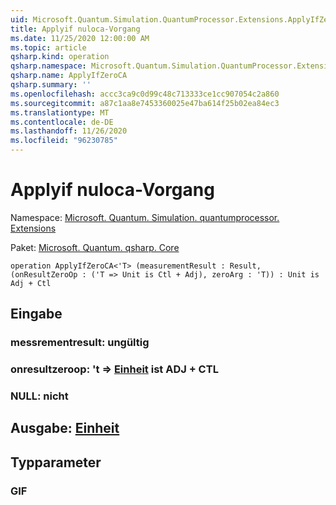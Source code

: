 ```yaml
---
uid: Microsoft.Quantum.Simulation.QuantumProcessor.Extensions.ApplyIfZeroCA
title: Applyif nuloca-Vorgang
ms.date: 11/25/2020 12:00:00 AM
ms.topic: article
qsharp.kind: operation
qsharp.namespace: Microsoft.Quantum.Simulation.QuantumProcessor.Extensions
qsharp.name: ApplyIfZeroCA
qsharp.summary: ''
ms.openlocfilehash: accc3ca9c0d99c48c713333ce1cc907054c2a860
ms.sourcegitcommit: a87c1aa8e7453360025e47ba614f25b02ea84ec3
ms.translationtype: MT
ms.contentlocale: de-DE
ms.lasthandoff: 11/26/2020
ms.locfileid: "96230785"
---
```

# <a name="applyifzeroca-operation"></a>Applyif nuloca-Vorgang

Namespace: [Microsoft. Quantum. Simulation. quantumprocessor. Extensions](xref:Microsoft.Quantum.Simulation.QuantumProcessor.Extensions)

Paket: [Microsoft. Quantum. qsharp. Core](https://nuget.org/packages/Microsoft.Quantum.QSharp.Core)




```qsharp
operation ApplyIfZeroCA<'T> (measurementResult : Result, (onResultZeroOp : ('T => Unit is Ctl + Adj), zeroArg : 'T)) : Unit is Adj + Ctl
```


## <a name="input"></a>Eingabe

### <a name="measurementresult--__invalidresult__"></a>messrementresult: __ungültig <Result>__




### <a name="onresultzeroop--t--unit--is-adj--ctl"></a>onresultzeroop: 't => [Einheit](xref:microsoft.quantum.lang-ref.unit)  ist ADJ + CTL




### <a name="zeroarg--t"></a>NULL: nicht





## <a name="output--unit"></a>Ausgabe: [Einheit](xref:microsoft.quantum.lang-ref.unit)



## <a name="type-parameters"></a>Typparameter

### <a name="t"></a>GIF

